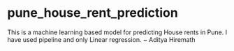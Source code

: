 # pune_house_rent_prediction
This is a machine learning based model for predicting House rents in Pune.
I have used pipeline and only Linear regression.
~ Aditya Hiremath
